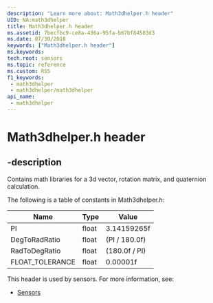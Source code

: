 ```yaml
---
description: "Learn more about: Math3dhelper.h header"
UID: NA:math3dhelper
title: Math3dhelper.h header
ms.assetid: 7becfbc9-ce8a-436a-95fa-b67bf84583d3
ms.date: 07/30/2018
keywords: ["Math3dhelper.h header"]
ms.keywords: 
tech.root: sensors
ms.topic: reference
ms.custom: RS5
f1_keywords:
 - math3dhelper
 - math3dhelper/math3dhelper
api_name:
 - math3dhelper
---
```


# Math3dhelper.h header


## -description

Contains math libraries for a 3d vector, rotation matrix, and quaternion calculation.

The following is a table of constants in Math3dhelper.h:

| Name | Type | Value |
| -- | -- | -- |
| PI | float | 3.14159265f |
| DegToRadRatio | float | (PI / 180.0f) |
| RadToDegRatio | float | (180.0f / PI) |
| FLOAT_TOLERANCE | float | 0.00001f |


This header is used by sensors. For more information, see:

- [Sensors](../_sensors/index.md)

